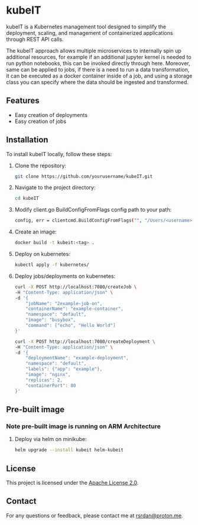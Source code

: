 # kubeIT

kubeIT is a Kubernetes management tool designed to simplify the deployment, scaling, and management of containerized applications through REST API calls.

The kubeIT approach allows multiple microservices to internally spin up additional resources, for example if an additional jupyter kernel is needed to run python notebooks, this can be invoked directly through here. Moreover, same can be applied to jobs, if there is a need to run a data transformation, it can be executed as a docker container inside of a job, and using a storage class you can specify where the data should be ingested and transformed.

## Features

- Easy creation of deployments
- Easy creation of jobs

## Installation

To install kubeIT locally, follow these steps:

1. Clone the repository:
    ```sh
    git clone https://github.com/yourusername/kubeIT.git
    ```

2. Navigate to the project directory:
    ```sh
    cd kubeIT
    ```

3. Modify client.go BuildConfigFromFlags config path to your path:
    ```sh
    config, err = clientcmd.BuildConfigFromFlags("", "/Users/<username>/.kube/config")
    ```


4. Create an image:
    ```sh
    docker build -t kubeit:<tag> .
    ```

5. Deploy on kubernetes:
    ```sh
    kubectl apply -f kubernetes/
    ```

6. Deploy jobs/deployments on kubernetes:
    ```sh
    curl -X POST http://localhost:7080/createJob \
    -H "Content-Type: application/json" \
    -d '{
        "jobName": "2example-job-on",
        "containerName": "example-container",
        "namespace": "default",
        "image": "busybox",
        "command": ["echo", "Hello World"]
    }'
    ```

    ```sh
    curl -X POST http://localhost:7080/createDeployment \
    -H "Content-Type: application/json" \
    -d '{
        "deploymentName": "example-deployment",
        "namespace": "default",
        "labels": {"app": "example"},
        "image": "nginx",
        "replicas": 2,
        "containerPort": 80
    }'
    ```
##  Pre-built image
### Note pre-built image is running on ARM Architecture

1. Deploy via helm on minikube:
    ```sh
    helm upgrade --install kubeit helm-kubeit
    ```

## License

This project is licensed under the [Apache License 2.0](LICENSE).

## Contact

For any questions or feedback, please contact me at rsrdan@proton.me.
